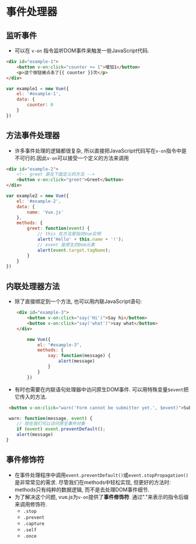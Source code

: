 # 事件处理器

## 监听事件
* 可以在 `v-on` 指令监听DOM事件来触发一些JavaScript代码.
```html
<div id="example-1">
    <button v-on:click="counter += 1">增加1</button>
    <p>这个按钮被点击了{{ counter }}次</p>
</div>
```
```js
var example1 = new Vue({
    el: '#example-1',
    data: {
        counter: 0
    }
})
```

## 方法事件处理器
* 许多事件处理的逻辑都很复杂, 所以直接把JavaScript代码写在`v-on`指令中是不可行的.因此`v-on`可以接受一个定义的方法来调用
```html
<div id="example-2">
    <!-- greet 是在下面定义的方法 -->
    <button v-on:click="greet">Greet</button>
</div>
```
```js
var example2 = new Vue({
    el: '#example-2',
    data: {
        name: 'Vue.js'
    },
    methods: {
        greet: function(event) {
            // this 在方法里指向Vue实例
            alert('Hello' + this.name + '!');
            // event 是原生的Dom元素
            alert(event.target.tagName);
        }
    }
})
```

## 内联处理器方法
* 除了直接绑定到一个方法, 也可以用内联JavaScript语句:
```html
    <div id="example-3">
        <button v-on:click="say('Hi')">Say hi</button>
        <button v-on:click="say('what')">say what</button>
    </div>
```
```js
        new Vue({
            el: "#example-3",
            methods: {
                say: function(message) {
                    alert(message)
                }
            }
        })
```
* 有时也需要在内联语句处理器中访问原生DOM事件. 可以用特殊变量`$event`把它传入的方法.
```html
 <button v-on:click="warn('Form cannot be submitter yet.', $event)">Submit</button>
```
```js
 warn: function(message, event) {
    // 现在我们可以访问原生事件对象
    if (event) event.preventDefault();
    alert(message)
}
```

## 事件修饰符
* 在事件处理程序中调用`event.preventDefault()`或`event.stopPropagation()`是非常常见的需求. 尽管我们在methods中轻松实现, 但更好的方法时: methods只有纯粹的数据逻辑, 而不是去处理DOM事件细节.
* 为了解决这个问题, vue.js为`v-on`提供了**事件修饰符**. 通过"."来表示的指令后缀来调用修饰符.
    * `.stop`
    * `.prevent`
    * `.capture`
    * `.self`
    * `.once`
```html

